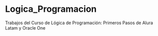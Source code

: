 # Logica_Programacion
Trabajos del Curso de Lógica de Programación: Primeros Pasos de Alura Latam y Oracle One

